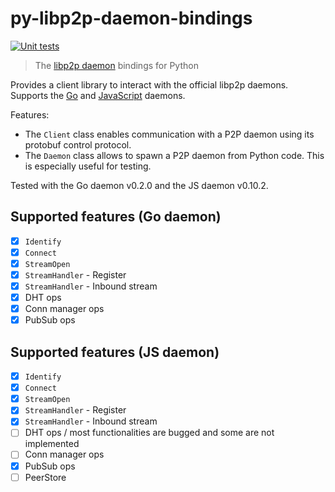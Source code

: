 # py-libp2p-daemon-bindings

[![Unit tests](https://github.com/mhchia/py-libp2p-daemon-bindings/actions/workflows/unit-tests.yml/badge.svg)](https://github.com/mhchia/py-libp2p-daemon-bindings/actions/workflows/unit-tests.yml)

> The [libp2p daemon](https://github.com/libp2p/go-libp2p-daemon) bindings for Python

Provides a client library to interact with the official libp2p daemons.
Supports the [Go](https://github.com/libp2p/go-libp2p-daemon) and [JavaScript](https://github.com/libp2p/js-libp2p-daemon) daemons.

Features:
- The `Client` class enables communication with a P2P daemon using its protobuf control protocol.
- The `Daemon` class allows to spawn a P2P daemon from Python code. This is especially useful for testing.

Tested with the Go daemon v0.2.0 and the JS daemon v0.10.2.

## Supported features (Go daemon)

- [x] `Identify`
- [x] `Connect`
- [x] `StreamOpen`
- [x] `StreamHandler` - Register
- [x] `StreamHandler` - Inbound stream
- [x] DHT ops
- [x] Conn manager ops
- [x] PubSub ops

## Supported features (JS daemon)
- [x] `Identify`
- [x] `Connect`
- [x] `StreamOpen`
- [x] `StreamHandler` - Register
- [x] `StreamHandler` - Inbound stream
- [ ] DHT ops / most functionalities are bugged and some are not implemented
- [ ] Conn manager ops
- [x] PubSub ops
- [ ] PeerStore
